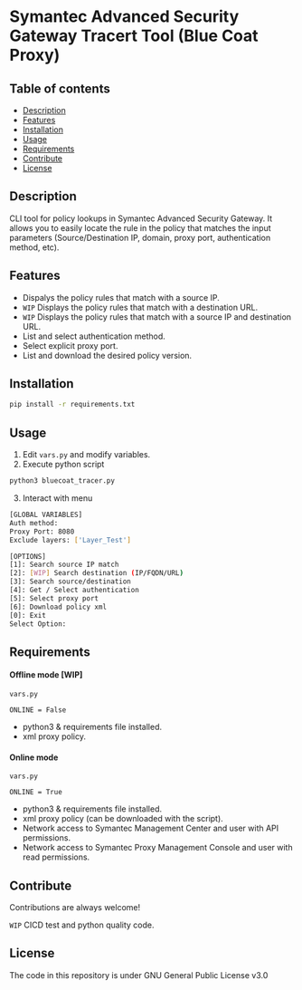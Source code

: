 # Symantec Advanced Security Gateway Tracert Tool (Blue Coat Proxy)

## Table of contents
- [Description](#description)
- [Features](#features)
- [Installation](#installation)
- [Usage](#usage)
- [Requirements](#requirements)
- [Contribute](#contribute)
- [License](#license)

## Description
CLI tool for policy lookups in Symantec Advanced Security Gateway.
It allows you to easily locate the rule in the policy that matches the input parameters (Source/Destination IP, domain, proxy port, authentication method, etc).


## Features
* Dispalys the policy rules that match with a source IP.
* `WIP` Displays the policy rules that match with a destination URL.
* `WIP` Displays the policy rules that match with a source IP and destination URL.
* List and select authentication method.
* Select explicit proxy port.
* List and download the desired policy version.


## Installation
```bash
pip install -r requirements.txt
```


## Usage
1. Edit `vars.py` and modify variables.
2. Execute python script
```bash
python3 bluecoat_tracer.py
```
3. Interact with menu
```bash
[GLOBAL VARIABLES]
Auth method: 
Proxy Port: 8080
Exclude layers: ['Layer_Test']

[OPTIONS]
[1]: Search source IP match
[2]: [WIP] Search destination (IP/FQDN/URL)
[3]: Search source/destination
[4]: Get / Select authentication
[5]: Select proxy port
[6]: Download policy xml
[0]: Exit
Select Option: 
```


## Requirements

#### Offline mode [WIP]
`vars.py`
```python3
ONLINE = False
```
* python3 & requirements file installed.
* xml proxy policy.

#### Online mode
`vars.py`
```python3
ONLINE = True
```
* python3 & requirements file installed.
* xml proxy policy (can be downloaded with the script).
* Network access to Symantec Management Center and user with API permissions.
* Network access to Symantec Proxy Management Console and user with read permissions.


## Contribute
Contributions are always welcome!

`WIP` CICD test and python quality code.


## License
The code in this repository is under GNU General Public License v3.0
